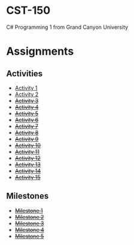 # CST-150

C# Programming 1 from Grand Canyon University

# Assignments

## Activities

- [Activity 1](./Activity1/)
- [Activity 2](./Activity2/)
- ~~[Activity 3](./Activity3/)~~
- ~~[Activity 4](./Activity4/)~~
- ~~[Activity 5](./Activity5/)~~
- ~~[Activity 6](./Activity6/)~~
- ~~[Activity 7](./Activity7/)~~
- ~~[Activity 8](./Activity8/)~~
- ~~[Activity 9](./Activity9/)~~
- ~~[Activity 10](./Activity10/)~~
- ~~[Activity 11](./Activity11/)~~
- ~~[Activity 12](./Activity12/)~~
- ~~[Activity 13](./Activity13/)~~
- ~~[Activity 14](./Activity14/)~~
- ~~[Activity 15](./Activity15/)~~

## Milestones

- ~~[Milestone 1](./Milestone1)~~
- ~~[Milestone 2](./Milestone2)~~
- ~~[Milestone 3](./Milestone3)~~
- ~~[Milestone 4](./Milestone4)~~
- ~~[Milestone 5](./Milestone5)~~